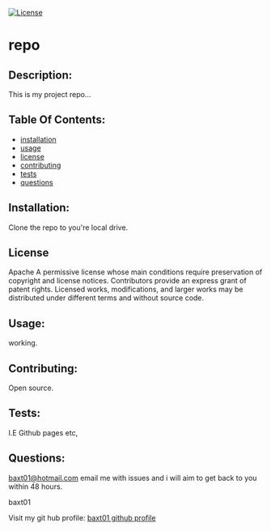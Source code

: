 [![License](https://img.shields.io/badge/License-Apache_2.0-blue.svg)](https://opensource.org/licenses/Apache-2.0)

# repo

## Description:
This is my project repo...

## Table Of Contents:

* [installation](#installation)
* [usage](#usage)
* [license](#license)
* [contributing](#contributing)
* [tests](#tests)
* [questions](#questions)

## Installation:

Clone the repo to you're local drive.

## License

Apache
A permissive license whose main conditions require preservation of copyright and license notices. Contributors provide an express grant of patent rights. Licensed works, modifications, and larger works may be distributed under different terms and without source code.

## Usage:

working.

## Contributing:

Open source.

## Tests:

I.E Github pages etc,

## Questions:

baxt01@hotmail.com email me with issues and i will aim to get back to you within 48 hours.

baxt01

Visit my git hub profile: [baxt01 github profile](https://github.com/baxt01)